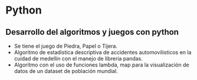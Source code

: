 # Python
## Desarrollo del algoritmos y juegos con python

- Se tiene el juego de Piedra, Papel o Tijera.
- Algoritmo de estadistica descriptiva de accidentes automovilisticos en la cuidad de medellin con el manejo de libreria pandas.
- Algoritmo con el uso de funciones lambda, map para la visualización de datos de un dataset de población mundial.
